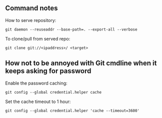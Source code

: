 ## Command notes
How to serve repository:

	git daemon --reuseaddr --base-path=. --export-all --verbose

To clone/pull from served repo:

	git clone git://<ipaddress>/ <target>


## How not to be annoyed with Git cmdline when it keeps asking for password
Enable the password caching:

	git config --global credential.helper cache

Set the cache timeout to 1 hour:

	git config --global credential.helper 'cache --timeout=3600'
